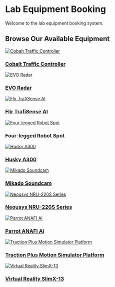 # Lab Equipment Booking

Welcome to the lab equipment booking system.

## Browse Our Available Equipment

<div class="equipment-grid">
  <div class="equipment-item">
    <a href="equipment/Cobalt Traffic Controller.md">
      <img src="../assets/Cobalt Traffic Controller/image.jpg" alt="Cobalt Traffic Controller" />
      <h3>Cobalt Traffic Controller</h3>
    </a>
  </div>

  <div class="equipment-item">
    <a href="equipment/EVO Radar.md">
      <img src="../assets/EVO Radar/image.jpg" alt="EVO Radar" />
      <h3>EVO Radar</h3>
    </a>
  </div>

  <div class="equipment-item">
    <a href="equipment/Flir TrafiSense AI.md">
      <img src="../assets/Flir TrafiSense AI/image.jpg" alt="Flir TrafiSense AI" />
      <h3>Flir TrafiSense AI</h3>
    </a>
  </div>

  <div class="equipment-item">
    <a href="equipment/Four-legged Robot Spot.md">
      <img src="../assets/Four-legged Robot Spot/image.jpg" alt="Four-legged Robot Spot" />
      <h3>Four-legged Robot Spot</h3>
    </a>
  </div>

  <div class="equipment-item">
    <a href="equipment/Husky A300.md">
      <img src="../assets/Husky A300/image.jpg" alt="Husky A300" />
      <h3>Husky A300</h3>
    </a>
  </div>

  <div class="equipment-item">
    <a href="equipment/Mikado Soundcam.md">
      <img src="../assets/Mikado Soundcam/image.jpg" alt="Mikado Soundcam" />
      <h3>Mikado Soundcam</h3>
    </a>
  </div>

  <div class="equipment-item">
    <a href="equipment/Neousys NRU-220S Series.md">
      <img src="../assets/Neousys NRU-220S Series/image.jpg" alt="Neousys NRU-220S Series" />
      <h3>Neousys NRU-220S Series</h3>
    </a>
  </div>

  <div class="equipment-item">
    <a href="equipment/Parrot ANAFI Ai.md">
      <img src="../assets/Parrot ANAFI Ai/image.jpg" alt="Parrot ANAFI Ai" />
      <h3>Parrot ANAFI Ai</h3>
    </a>
  </div>

  <div class="equipment-item">
    <a href="equipment/Traction Plus Motion Simulator Platform.md">
      <img src="../assets/Traction Plus Motion Simulator Platform/image.jpg" alt="Traction Plus Motion Simulator Platform" />
      <h3>Traction Plus Motion Simulator Platform</h3>
    </a>
  </div>

  <div class="equipment-item">
    <a href="equipment/virtual reality slimx-13.md">
      <img src="../assets/virtual reality slimx-13/image.jpg" alt="Virtual Reality SlimX-13" />
      <h3>Virtual Reality SlimX-13</h3>
    </a>
  </div>
</div>